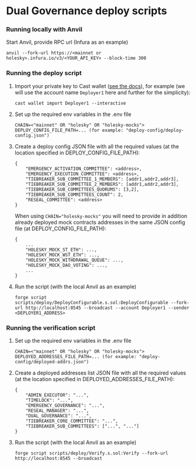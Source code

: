 # Dual Governance deploy scripts

### Running locally with Anvil

Start Anvil, provide RPC url (Infura as an example)
```
anvil --fork-url https://<mainnet or holesky>.infura.io/v3/<YOUR_API_KEY> --block-time 300
```

### Running the deploy script

1. Import your private key to Cast wallet ([see the docs](https://book.getfoundry.sh/reference/cast/cast-wallet-import)), for example (we will use the account name `Deployer1` here and further for the simplicity):

    ```
    cast wallet import Deployer1 --interactive
    ```

2. Set up the required env variables in the .env file

    ```
    CHAIN=<"mainnet" OR "holesky" OR "holesky-mocks">
    DEPLOY_CONFIG_FILE_PATH=... (for example: "deploy-config/deploy-config.json")
    ```

3. Create a deploy config JSON file with all the required values (at the location specified in DEPLOY_CONFIG_FILE_PATH):
    ```
    {
        "EMERGENCY_ACTIVATION_COMMITTEE": <address>,
        "EMERGENCY_EXECUTION_COMMITTEE": <address>,
        "TIEBREAKER_SUB_COMMITTEE_1_MEMBERS": [addr1,addr2,addr3],
        "TIEBREAKER_SUB_COMMITTEE_2_MEMBERS": [addr1,addr2,addr3],
        "TIEBREAKER_SUB_COMMITTEES_QUORUMS": [3,2],
        "TIEBREAKER_SUB_COMMITTEES_COUNT": 2,
        "RESEAL_COMMITTEE": <address>
    }
    ```

    When using `CHAIN="holesky-mocks"` you will need to provide in addition already deployed mock contracts addresses in the same JSON config file (at DEPLOY_CONFIG_FILE_PATH):
    
    ```
    {
        ...
        "HOLESKY_MOCK_ST_ETH": ...,
        "HOLESKY_MOCK_WST_ETH": ...,
        "HOLESKY_MOCK_WITHDRAWAL_QUEUE": ...,
        "HOLESKY_MOCK_DAO_VOTING": ...,
        ...
    }
    ```

4. Run the script (with the local Anvil as an example)

    ```
    forge script scripts/deploy/DeployConfigurable.s.sol:DeployConfigurable --fork-url http://localhost:8545 --broadcast --account Deployer1 --sender <DEPLOYER1_ADDRESS>
    ```

### Running the verification script

1. Set up the required env variables in the .env file

    ```
    CHAIN=<"mainnet" OR "holesky" OR "holesky-mocks">
    DEPLOYED_ADDRESSES_FILE_PATH=... (for example: "deploy-config/deployed-addrs.json")
    ```

2. Create a deployed addresses list JSON file with all the required values (at the location specified in DEPLOYED_ADDRESSES_FILE_PATH):

    ```
    {
        "ADMIN_EXECUTOR": "...",
        "TIMELOCK": "...",
        "EMERGENCY_GOVERNANCE": "...",
        "RESEAL_MANAGER": "...",
        "DUAL_GOVERNANCE": "...",
        "TIEBREAKER_CORE_COMMITTEE": "...",
        "TIEBREAKER_SUB_COMMITTEES": ["...", "..."]
    }
    ```

3. Run the script (with the local Anvil as an example)

    ```
    forge script scripts/deploy/Verify.s.sol:Verify --fork-url http://localhost:8545 --broadcast
    ```
